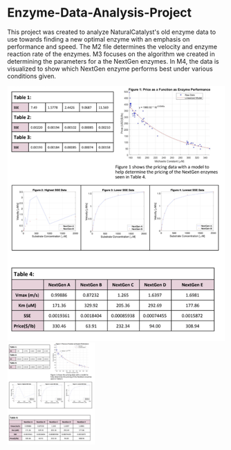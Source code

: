 # Enzyme-Data-Analysis-Project
This project was created to analyze NaturalCatalyst's old enzyme data to use towards finding a new optimal enzyme with an emphasis on performance and speed. The M2 file determines the velocity and enzyme reaction rate of the enzymes. M3 focuses on the algorithm we created in determining the parameters for a the NextGen enzymes. In M4, the data is visualized to show which NextGen enzyme performs best under various conditions given. 

![Alt text](https://github.com/JustinaChano04/Enzyme-Data-Analysis-Project/blob/master/Dashboard.png "Optional title")
<img src="Dashboard.png" width="40%">
